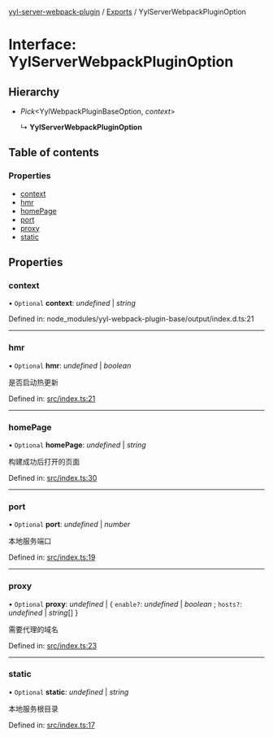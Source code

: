 [yyl-server-webpack-plugin](../README.md) / [Exports](../modules.md) / YylServerWebpackPluginOption

# Interface: YylServerWebpackPluginOption

## Hierarchy

* *Pick*<YylWebpackPluginBaseOption, *context*\>

  ↳ **YylServerWebpackPluginOption**

## Table of contents

### Properties

- [context](yylserverwebpackpluginoption.md#context)
- [hmr](yylserverwebpackpluginoption.md#hmr)
- [homePage](yylserverwebpackpluginoption.md#homepage)
- [port](yylserverwebpackpluginoption.md#port)
- [proxy](yylserverwebpackpluginoption.md#proxy)
- [static](yylserverwebpackpluginoption.md#static)

## Properties

### context

• `Optional` **context**: *undefined* \| *string*

Defined in: node_modules/yyl-webpack-plugin-base/output/index.d.ts:21

___

### hmr

• `Optional` **hmr**: *undefined* \| *boolean*

是否启动热更新

Defined in: [src/index.ts:21](https://github.com/jackness1208/yyl-server-webpack-plugin/blob/bb0cae6/src/index.ts#L21)

___

### homePage

• `Optional` **homePage**: *undefined* \| *string*

构建成功后打开的页面

Defined in: [src/index.ts:30](https://github.com/jackness1208/yyl-server-webpack-plugin/blob/bb0cae6/src/index.ts#L30)

___

### port

• `Optional` **port**: *undefined* \| *number*

本地服务端口

Defined in: [src/index.ts:19](https://github.com/jackness1208/yyl-server-webpack-plugin/blob/bb0cae6/src/index.ts#L19)

___

### proxy

• `Optional` **proxy**: *undefined* \| { `enable?`: *undefined* \| *boolean* ; `hosts?`: *undefined* \| *string*[]  }

需要代理的域名

Defined in: [src/index.ts:23](https://github.com/jackness1208/yyl-server-webpack-plugin/blob/bb0cae6/src/index.ts#L23)

___

### static

• `Optional` **static**: *undefined* \| *string*

本地服务根目录

Defined in: [src/index.ts:17](https://github.com/jackness1208/yyl-server-webpack-plugin/blob/bb0cae6/src/index.ts#L17)

